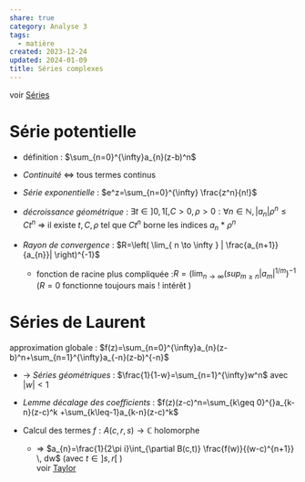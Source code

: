 ```yaml
---  
share: true  
category: Analyse 3  
tags:  
  - matière  
created: 2023-12-24  
updated: 2024-01-09  
title: Séries complexes  
---  
```

  
voir [Séries](S%C3%A9ries.md)  
# Série potentielle  
  
- définition : $\sum_{n=0}^{\infty}a_{n}(z-b)^n$  
  
- *Continuité* ⇔ tous termes continus  
  
- *Série exponentielle* : $e^z=\sum_{n=0}^{\infty} \frac{z^n}{n!}$  
  
- *décroissance géométrique* : $\exists t \in]0,1[,C>0,\rho>0:\forall n\in\mathbb{N} ,|a_{n}|\rho^n\leq Ct^n$ ⇒ il existe $t,C,\rho$ tel que $Ct^n$ borne les indices $a_{n}$ * $\rho^n$  
  
- *Rayon de convergence* : $R=\left( \lim_{ n \to \infty } | \frac{a_{n+1}}{a_{n}}| \right)^{-1}$  
	- fonction de racine plus compliquée :$R=\left( \lim_{ n \to \infty } (sup_{m\geq n}| a_{m}|^{1/m} \right)^{-1}$ ($R=0$ fonctionne toujours mais ! intérêt )  
  
# Séries de Laurent  
approximation globale : $f(z)=\sum_{n=0}^{\infty}a_{n}(z-b)^n+\sum_{n=1}^{\infty}a_{-n}(z-b)^{-n}$  
  
- → *Séries géométriques* : $\frac{1}{1-w}=\sum_{n=1}^{\infty}w^n$ avec $|w|<1$  
  
- *Lemme décalage des coefficients* : $f(z)(z-c)^n=\sum_{k\geq 0}^{}a_{k-n}(z-c)^k +\sum_{k\leq-1}a_{k-n}(z-c)^k$  
  
- Calcul des termes $f:A(c, r, s) \to \mathbb{C}$ holomorphe  
	- ⇒ $a_{n}=\frac{1}{2\pi i}\int_{\partial B(c,t)} \frac{f(w)}{(w-c)^{n+1}}  \, dw$ (avec $t\in ]s,r[$ )  
voir [Taylor](Taylor.md)  
